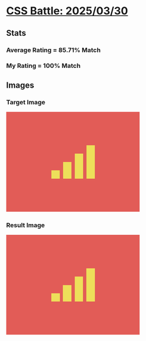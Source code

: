 # [CSS Battle: 2025/03/30](https://cssbattle.dev/play/zLo2NHCDQAaTEcBdtCJq)

## Stats

### Average Rating = 85.71% Match

### My Rating = 100% Match

## Images

### Target Image

![](./images/target.png)

### Result Image

![](./images/result.png)
